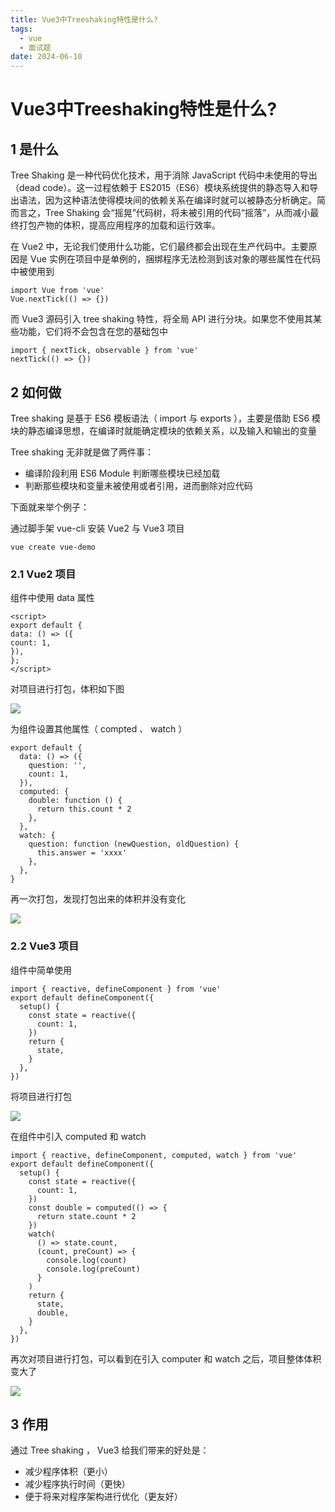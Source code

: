 ```yaml
---
title: Vue3中Treeshaking特性是什么?
tags:
  - vue
  - 面试题
date: 2024-06-10
---
```


# Vue3中Treeshaking特性是什么?

## 1 是什么

Tree Shaking 是一种代码优化技术，用于消除 JavaScript 代码中未使用的导出（dead code）。这一过程依赖于 ES2015（ES6）模块系统提供的静态导入和导出语法，因为这种语法使得模块间的依赖关系在编译时就可以被静态分析确定。简而言之，Tree Shaking 会“摇晃”代码树，将未被引用的代码“摇落”，从而减小最终打包产物的体积，提高应用程序的加载和运行效率。

在 Vue2 中，⽆论我们使⽤什么功能，它们最终都会出现在⽣产代码中。主要原因是 Vue 实例在项⽬中是单例的，捆绑程序⽆法检测到该对象的哪些属性在代码中被使⽤到

```JS
import Vue from 'vue'
Vue.nextTick(() => {})
```

⽽ Vue3 源码引⼊ tree shaking 特性，将全局 API 进⾏分块。如果您不使⽤其某些功能，它们将不会包含在您的基础包中

```JS
import { nextTick, observable } from 'vue'
nextTick(() => {})
```

## 2 如何做

Tree shaking 是基于 ES6 模板语法（ import 与 exports ），主要是借助 ES6 模块的静态编译思想，在编译时就能确定模块的依赖关系，以及输⼊和输出的变量

Tree shaking ⽆⾮就是做了两件事：
- 编译阶段利⽤ ES6 Module 判断哪些模块已经加载
- 判断那些模块和变量未被使⽤或者引⽤，进⽽删除对应代码

下⾯就来举个例⼦：

通过脚⼿架 vue-cli 安装 Vue2 与 Vue3 项⽬

```JS
vue create vue-demo
```

### 2.1 Vue2 项⽬

组件中使⽤ data 属性

```JS
<script>
export default {
data: () => ({
count: 1,
}),
};
</script>
```

对项⽬进⾏打包，体积如下图

![](https://f.pz.al/pzal/2024/06/10/8886fdf777002.png)

为组件设置其他属性（ compted 、 watch ）

```JS
export default {
  data: () => ({
    question: '',
    count: 1,
  }),
  computed: {
    double: function () {
      return this.count * 2
    },
  },
  watch: {
    question: function (newQuestion, oldQuestion) {
      this.answer = 'xxxx'
    },
  },
}
```

再⼀次打包，发现打包出来的体积并没有变化

![](https://f.pz.al/pzal/2024/06/10/835d2448184bd.png)

### 2.2 Vue3 项⽬

组件中简单使⽤

```JS
import { reactive, defineComponent } from 'vue'
export default defineComponent({
  setup() {
    const state = reactive({
      count: 1,
    })
    return {
      state,
    }
  },
})
```

将项⽬进⾏打包

![](https://f.pz.al/pzal/2024/06/10/0c4bc215ea82f.png)

在组件中引⼊ computed 和 watch

```JS
import { reactive, defineComponent, computed, watch } from 'vue'
export default defineComponent({
  setup() {
    const state = reactive({
      count: 1,
    })
    const double = computed(() => {
      return state.count * 2
    })
    watch(
      () => state.count,
      (count, preCount) => {
        console.log(count)
        console.log(preCount)
      }
    )
    return {
      state,
      double,
    }
  },
})
```

再次对项⽬进⾏打包，可以看到在引⼊ computer 和 watch 之后，项⽬整体体积变⼤了

![](https://f.pz.al/pzal/2024/06/10/ef2d762834fbb.png)


## 3 作⽤

通过 Tree shaking ， Vue3 给我们带来的好处是：
- 减少程序体积（更⼩）
- 减少程序执⾏时间（更快）
- 便于将来对程序架构进⾏优化（更友好）